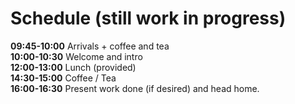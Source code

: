 # Schedule (still work in progress)

**09:45-10:00** Arrivals + coffee and tea  
**10:00-10:30** Welcome and intro  
**12:00-13:00** Lunch (provided)  
**14:30-15:00** Coffee / Tea  
**16:00-16:30** Present work done (if desired) and head home.  
 
